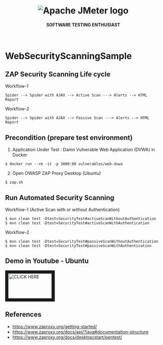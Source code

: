 <h1 align="center"><img src="https://user-images.githubusercontent.com/26521948/72658109-63a1d400-39e7-11ea-9667-c652586b4508.png" alt="Apache JMeter logo" /></h1>
<h4 align="center">SOFTWARE TESTING ENTHUSIAST</h4>
<br>


# WebSecurityScanningSample


## ZAP Security Scanning Life cycle
Workflow-1
```
Spider --> Spider with AJAX --> Active Scan ---> Alerts --> HTML Report
```

Workflow-2
```
Spider --> Spider with AJAX --> Passive Scan ---> Alerts --> HTML Report
```

## Precondition (prepare test environment)
1. Application Under Test : Damn Vulnerable Web Application (DVWA) in Docker
```
$ docker run --rm -it -p 3000:80 vulnerables/web-dvwa
```
2. Open OWASP ZAP Proxy Desktop (Ubuntu)
```
$ zap.sh
```

## Run Automated Security Scanning
Workflow-1 (Active Scan with or without Authentication)
```
$ mvn clean test -Dtest=SecurityTest#activeScanWithoutAuthentication
$ mvn clean test -Dtest=SecurityTest#activeScanWithAuthentication
```
Workflow-2
```
$ mvn clean test -Dtest=SecurityTest#passiveScanWithoutAuthentication
$ mvn clean test -Dtest=SecurityTest#passiveScanWithAuthentication
```

## Demo in Youtube - Ubuntu
   <a href="https://www.youtube.com/watch?v=2QjjPbA2zcU&t=1104s" target="_blank"><img src="https://user-images.githubusercontent.com/26521948/72658109-63a1d400-39e7-11ea-9667-c652586b4508.png" 
   alt="CLICK HERE" width="140" height="80" border="10" /></a>

## References
- https://www.zaproxy.org/getting-started/
- https://www.zaproxy.org/docs/api/?java#documentation-structure
- https://www.zaproxy.org/docs/desktop/start/pentest/

